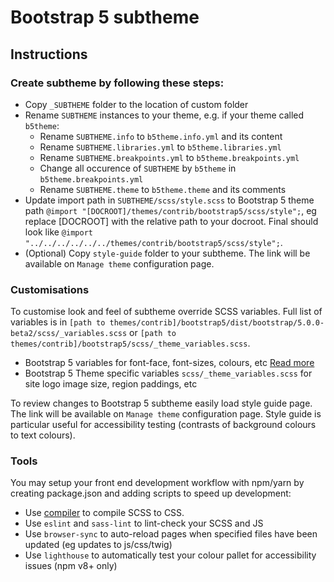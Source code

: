 # Bootstrap 5 subtheme

## Instructions

### Create subtheme by following these steps:

* Copy `_SUBTHEME` folder to the location of custom folder
* Rename `SUBTHEME` instances to your theme, e.g.  if your theme called `b5theme`:
  * Rename `SUBTHEME.info` to `b5theme.info.yml` and its content
  * Rename `SUBTHEME.libraries.yml` to `b5theme.libraries.yml`
  * Rename `SUBTHEME.breakpoints.yml` to `b5theme.breakpoints.yml`
  * Change all occurence of `SUBTHEME` by `b5theme` in `b5theme.breakpoints.yml`
  * Rename `SUBTHEME.theme` to `b5theme.theme` and its comments
* Update import path in `SUBTHEME/scss/style.scss` to Bootstrap 5 theme path 
    `@import "[DOCROOT]/themes/contrib/bootstrap5/scss/style";`, 
     eg replace [DOCROOT] with the relative path to your docroot.
     Final should look like `@import "../../../../../../themes/contrib/bootstrap5/scss/style";`.
* (Optional) Copy `style-guide` folder to your subtheme. The link will be available on `Manage theme` configuration page.

### Customisations

To customise look and feel of subtheme override SCSS variables. Full list of variables is in `[path to themes/contrib]/bootstrap5/dist/bootstrap/5.0.0-beta2/scss/_variables.scss` or `[path to themes/contrib]/bootstrap5/scss/_theme_variables.scss`.
* Bootstrap 5 variables for font-face, font-sizes, colours, etc [Read more](https://getbootstrap.com/docs/5.0/customize/sass/#variable-defaults)
* Bootstrap 5 Theme specific variables `scss/_theme_variables.scss` for site logo image size, region paddings, etc

To review changes to Bootstrap 5 subtheme easily load style guide page. The link will be available on `Manage theme` configuration page. Style guide is particular useful for accessibility testing (contrasts of background colours to text colours).

### Tools

You may setup your front end development workflow with npm/yarn by creating package.json and adding scripts to speed up development:

* Use [compiler](https://sass-lang.com/install) to compile SCSS to CSS.
* Use `eslint` and `sass-lint` to lint-check your SCSS and JS
* Use `browser-sync` to auto-reload pages when specified files have been updated (eg updates to js/css/twig)
* Use `lighthouse` to automatically test your colour pallet for accessibility issues (npm v8+ only)
